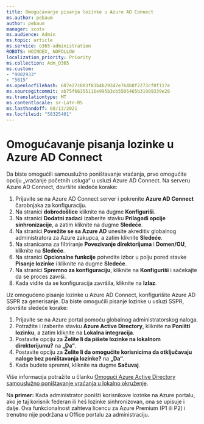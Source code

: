 ```yaml
---
title: Omogućavanje pisanja lozinke u Azure AD Connect
ms.author: pebaum
author: pebaum
manager: scotv
ms.audience: Admin
ms.topic: article
ms.service: o365-administration
ROBOTS: NOINDEX, NOFOLLOW
localization_priority: Priority
ms.collection: Adm_O365
ms.custom:
- "9002933"
- "5615"
ms.openlocfilehash: 607e27c883f83b4b29347e764b8f2273cf0f117e
ms.sourcegitcommit: ab75f66355116e995b3cb5505465b31989339e28
ms.translationtype: MT
ms.contentlocale: sr-Latn-RS
ms.lasthandoff: 08/13/2021
ms.locfileid: "58325401"
---
```

# <a name="enable-password-writeback-in-azure-ad-connect"></a>Omogućavanje pisanja lozinke u Azure AD Connect

Da biste omogućili samouslužno poništavanje vraćanja, prvo omogućite opciju „vraćanje početnih usluga“ u usluzi Azure AD Connect. Na serveru Azure AD Connect, dovršite sledeće korake:

1. Prijavite se na Azure AD Connect server i pokrenite **Azure AD Connect** čarobnjaka za konfiguraciju.
2. Na stranici **dobrodošlice** kliknite na dugme **Konfiguriši**.
3. Na stranici **Dodatni zadaci** izaberite stavku **Prilagodi opcije sinhronizacije**, a zatim kliknite na dugme **Sledeće**.
4. Na stranici **Povežite se sa Azure AD** unesite akreditiv globalnog administratora za Azure zakupca, a zatim kliknite **Sledeće**.
5. Na stranicama za filtriranje **Povezivanje direktorijuma** i **Domen/OU**, kliknite na **Sledeće**.
6. Na stranici **Opcionalne funkcije** potvrdite izbor u polju pored stavke **Pisanje lozinke** i kliknite na dugme **Sledeće**.
7. Na stranici **Spremno za konfiguraciju**, kliknite na **Konfiguriši** i sačekajte da se proces završi.
8. Kada vidite da se konfiguracija završila, kliknite na **Izlaz**.

Uz omogućeno pisanje lozinke u Azure AD Connect, konfigurišite Azure AD SSPR za generisanje.  Da biste omogućili pisanje lozinke u usluzi SSPR, dovršite sledeće korake:

1. Prijavite se na Azure portal pomoću globalnog administratorskog naloga.
2. Potražite i izaberite stavku **Azure Active Directory**, kliknite na **Poništi lozinku**, a zatim kliknite na **Lokalna integracija**.
3. Postavite opciju za **Želite li da pišete lozinke na lokalnom direktorijumu?** na **„Da“**.
4. Postavite opciju za **Želite li da omogućite korisnicima da otključavaju naloge bez poništavanja lozinke?** na **„Da“**.
5. Kada budete spremni, kliknite na dugme **Sačuvaj**.

Više informacija potražite u članku [Omogući Azure Active Directory samouslužno poništavanje vraćanja u lokalno okruženje](https://docs.microsoft.com/azure/active-directory/authentication/tutorial-enable-sspr-writeback).

Na **primer:** Kada administrator poništi korisnikove lozinke na Azure portalu, ako je taj korisnik federan ili heš lozinke sinhronizovan, ona se upisuje i dalje. Ova funkcionalnost zahteva licencu za Azure Premium (P1 ili P2) i trenutno nije podržana u Office portalu za administraciju.
